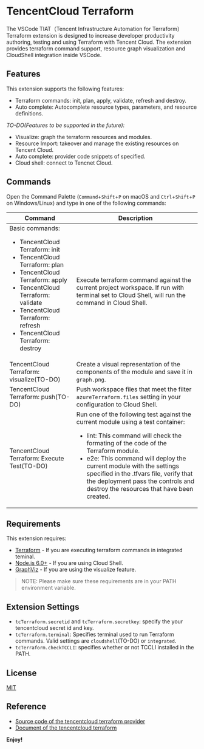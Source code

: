 # TencentCloud Terraform

The VSCode TIAT（Tencent Infrastructure Automation for Terraform）Terraform extension is designed to increase developer productivity authoring, testing and using Terraform with Tencent Cloud. The extension provides terraform command support, resource graph visualization and CloudShell integration inside VSCode.

## Features

This extension supports the following features:

- Terraform commands: init, plan, apply, validate, refresh and destroy.
- Auto complete: Autocomplete resource types, parameters, and resource definitions.

*TO-DO(Features to be supported in the future):*
- Visualize: graph the terraform resources and modules.
- Resource Import: takeover and manage the existing resources on Tencent Cloud.
- Auto complete: provider code snippets of specified.
- Cloud shell: connect to Tencnet Cloud.

## Commands

Open the Command Palette (`Command`+`Shift`+`P` on macOS and `Ctrl`+`Shift`+`P` on Windows/Linux) and type in one of the following commands:

<table>
  <thead>
  <tr>
    <th>Command</th>
    <th>Description</th>
  </tr>
  </thead>
  <tbody>
  <tr>
    <td width="35%">
      Basic commands:<br>
      <ul>
        <li>TencentCloud Terraform: init</li>
        <li>TencentCloud Terraform: plan</li>
        <li>TencentCloud Terraform: apply</li>
        <li>TencentCloud Terraform: validate</li>
        <li>TencentCloud Terraform: refresh</li>
        <li>TencentCloud Terraform: destroy</li>
      </ul>
    </td>
    <td>
      Execute terraform command against the current project workspace.
      If run with terminal set to Cloud Shell, will run the command in Cloud Shell.
    </td>
  </tr>
  <tr>
    <td>TencentCloud Terraform: visualize(TO-DO)</td>
    <td>Create a visual representation of the components of the module and save it in <code>graph.png</code>.</td>
  </tr>
  <tr>
    <td>TencentCloud Terraform: push(TO-DO)</td>
    <td>Push workspace files that meet the filter <code>azureTerraform.files</code> setting in your configuration to Cloud Shell.</td>
  </tr>
  <tr>
    <td>TencentCloud Terraform: Execute Test(TO-DO)</td>
    <td>
      Run one of the following test against the current module using a test container: <br>
      <ul>
        <li>lint: This command will check the formating of the code of the Terraform module.</li>
        <li>e2e: This command will deploy the current module with the settings specified in the .tfvars file, verify that the deployment pass the controls and destroy the resources that have been created.</li>
      </ul>
    </td>
  </tr>
  </tbody>
</table>


## Requirements

This extension requires:

- [Terraform](https://www.terraform.io/downloads.html) - If you are executing terraform commands in integrated teminal.
- [Node.js 6.0+](https://nodejs.org) - If you are using Cloud Shell.
- [GraphViz](http://www.graphviz.org) - If you are using the visualize feature.

> NOTE: Please make sure these requirements are in your PATH environment variable.

## Extension Settings

- `tcTerraform.secretid` and `tcTerraform.secretkey`: specify the your tencentcloud secret id and key.
- `tcTerraform.terminal`: Specifies terminal used to run Terraform commands. Valid settings are `cloudshell`(TO-DO) or `integrated`.
- `tcTerraform.checkTCCLI`: specifies whether or not TCCLI installed in the PATH. 


## License
[MIT](LICENSE.md)

## Reference
- [Source code of the tencentcloud terraform provider ](https://github.com/tencentcloudstack/terraform-provider-tencentcloud)
- [Document of the tencentcloud terraform](https://registry.terraform.io/providers/tencentcloudstack/tencentcloud/latest)

**Enjoy!**
